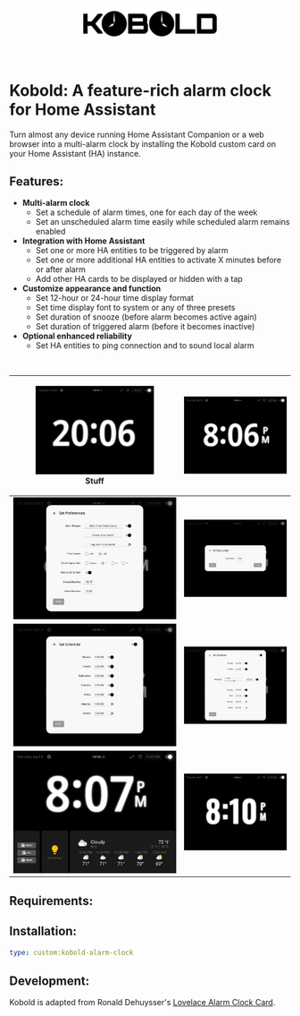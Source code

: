 <br><br>
<div align="center">
    <img src="./assets/kobold-logo.svg" alt="Kobolt Logo" width="50%" align="center" />
</div>
<br><br>

# Kobold: A feature-rich alarm clock for Home Assistant

Turn almost any device running Home Assistant Companion or a web browser into a multi-alarm clock by installing the Kobold custom card on your Home Assistant (HA) instance.

## Features:

- **Multi-alarm clock**
    - Set a schedule of alarm times, one for each day of the week
    - Set an unscheduled alarm time easily while scheduled alarm remains enabled
- **Integration with Home Assistant**   
    - Set one or more HA entities to be triggered by alarm
    - Set one or more additional HA entities to activate X minutes before or after alarm
    - Add other HA cards to be displayed or hidden with a tap
- **Customize appearance and function**
    - Set 12-hour or 24-hour time display format
    - Set time display font to system or any of three presets
    - Set duration of snooze (before alarm becomes active again)
    - Set duration of triggered alarm (before it becomes inactive)
- **Optional enhanced reliability**
    - Set HA entities to ping connection and to sound local alarm

<br>

| <figure><img src="./assets/01-24-hour.jpg" alt="Main view, 24-hour display" width="100%" align="" /><figcaption>Stuff</figcaption></figure> | <img src="./assets/02-main-view.jpg" alt="Main view, 12-hour display" width="100%" align="" /> |
| :---: | :---: |
| <img src="./assets/03-settings.jpg" alt="Settings dialog" width="100%" align="" /> | <img src="./assets/04-nap.jpg" alt="Nap dialog" width="100%" align="" /> |
| <img src="./assets/05-schedule.jpg" alt="Alarm schedule dialog" width="100%" align="" /> | <img src="./assets/06-schedule-edit.jpg" alt="Alarm schedule dialog, editing" width="100%" align="" /> |
| <img src="./assets/07-show-cards.jpg" alt="Main view, showing cards" width="100%" align="" /> | <img src="./assets/08-alt-font.jpg" alt="Main view, alternative font" width="100%" align="" /> |

## Requirements:

## Installation:

```yaml
type: custom:kobold-alarm-clock
```
## Development:

Kobold is adapted from Ronald Dehuysser's [Lovelace Alarm Clock Card](https://github.com/rdehuyss/homeassistant-lovelace-alarm-clock-card).